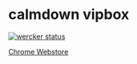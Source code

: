calmdown vipbox
======================

[![wercker status](https://app.wercker.com/status/20ef247a06d88af36865a5c5c85a4065/m "wercker status")](https://app.wercker.com/project/bykey/20ef247a06d88af36865a5c5c85a4065)

[Chrome Webstore](https://chrome.google.com/webstore/detail/calm-down-vipbox/mmdakmbanhoikfpamdjjgcnepcholaei)
